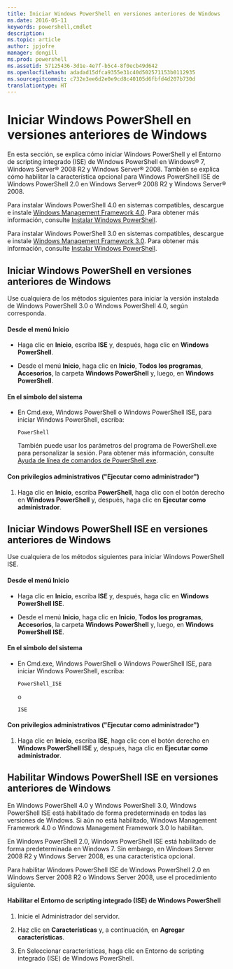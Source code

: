 ```yaml
---
title: Iniciar Windows PowerShell en versiones anteriores de Windows
ms.date: 2016-05-11
keywords: powershell,cmdlet
description: 
ms.topic: article
author: jpjofre
manager: dongill
ms.prod: powershell
ms.assetid: 57125436-3d1e-4e7f-b5c4-8f0ecb49d642
ms.openlocfilehash: adadad15dfca9355e31c40d502571153b0112935
ms.sourcegitcommit: c732e3ee6d2e0e9cd8c40105d6fbfd4d207b730d
translationtype: HT
---
```

# <a name="starting-windows-powershell-on-earlier-versions-of-windows"></a>Iniciar Windows PowerShell en versiones anteriores de Windows
En esta sección, se explica cómo iniciar Windows PowerShell y el Entorno de scripting integrado (ISE) de Windows PowerShell en Windows® 7, Windows Server® 2008 R2 y Windows Server® 2008. También se explica cómo habilitar la característica opcional para Windows PowerShell ISE de Windows PowerShell 2.0 en Windows Server® 2008 R2 y Windows Server® 2008.

Para instalar Windows PowerShell 4.0 en sistemas compatibles, descargue e instale [Windows Management Framework 4.0](http://go.microsoft.com/fwlink/?LinkID=293881). Para obtener más información, consulte [Instalar Windows PowerShell](Installing-Windows-PowerShell.md).

Para instalar Windows PowerShell 3.0 en sistemas compatibles, descargue e instale [Windows Management Framework 3.0](http://go.microsoft.com/fwlink/?LinkID=240290). Para obtener más información, consulte [Instalar Windows PowerShell](Installing-Windows-PowerShell.md).

## <a name="how-to-start-windows-powershell-on-earlier-versions-of-windows"></a>Iniciar Windows PowerShell en versiones anteriores de Windows
Use cualquiera de los métodos siguientes para iniciar la versión instalada de Windows PowerShell 3.0 o Windows PowerShell 4.0, según corresponda.

#### <a name="from-the-start-menu"></a>Desde el menú Inicio

-   Haga clic en **Inicio**, escriba **ISE** y, después, haga clic en **Windows PowerShell**.

-   Desde el menú **Inicio**, haga clic en **Inicio**, **Todos los programas**, **Accesorios**, la carpeta **Windows PowerShell** y, luego, en **Windows PowerShell**.

#### <a name="at-the-command-prompt"></a>En el símbolo del sistema

-   En Cmd.exe, Windows PowerShell o Windows PowerShell ISE, para iniciar Windows PowerShell, escriba:

    ```
    PowerShell
    ```

    También puede usar los parámetros del programa de PowerShell.exe para personalizar la sesión. Para obtener más información, consulte [Ayuda de línea de comandos de PowerShell.exe](../core-powershell/console/PowerShell.exe-Command-Line-Help.md).

#### <a name="with-administrative-privileges-run-as-administrator"></a>Con privilegios administrativos ("Ejecutar como administrador")

1.  Haga clic en **Inicio**, escriba **PowerShell**, haga clic con el botón derecho en **Windows PowerShell** y, después, haga clic en **Ejecutar como administrador**.

## <a name="how-to-start-windows-powershell-ise-on-earlier-releases-of-windows"></a>Iniciar Windows PowerShell ISE en versiones anteriores de Windows
Use cualquiera de los métodos siguientes para iniciar Windows PowerShell ISE.

#### <a name="from-the-start-menu"></a>Desde el menú Inicio

-   Haga clic en **Inicio**, escriba **ISE** y, después, haga clic en **Windows PowerShell ISE**.

-   Desde el menú **Inicio**, haga clic en **Inicio**, **Todos los programas**, **Accesorios**, la carpeta **Windows PowerShell** y, luego, en **Windows PowerShell ISE**.

#### <a name="at-the-command-prompt"></a>En el símbolo del sistema

-   En Cmd.exe, Windows PowerShell o Windows PowerShell ISE, para iniciar Windows PowerShell, escriba:

    ```
    PowerShell_ISE
    ```

    o

    ```
    ISE
    ```

#### <a name="with-administrative-privileges-run-as-administrator"></a>Con privilegios administrativos ("Ejecutar como administrador")

1.  Haga clic en **Inicio**, escriba **ISE**, haga clic con el botón derecho en **Windows PowerShell ISE** y, después, haga clic en **Ejecutar como administrador**.

## <a name="how-to-enable-windows-powershell-ise-on-earlier-releases-of-windows"></a>Habilitar Windows PowerShell ISE en versiones anteriores de Windows
En Windows PowerShell 4.0 y Windows PowerShell 3.0, Windows PowerShell ISE está habilitado de forma predeterminada en todas las versiones de Windows. Si aún no está habilitado, Windows Management Framework 4.0 o Windows Management Framework 3.0 lo habilitan.

En Windows PowerShell 2.0, Windows PowerShell ISE está habilitado de forma predeterminada en Windows 7. Sin embargo, en Windows Server 2008 R2 y Windows Server 2008, es una característica opcional.

Para habilitar Windows PowerShell ISE de Windows PowerShell 2.0 en Windows Server 2008 R2 o Windows Server 2008, use el procedimiento siguiente.

#### <a name="to-enable-windows-powershell-integrated-scripting-environment-ise"></a>Habilitar el Entorno de scripting integrado (ISE) de Windows PowerShell

1.  Inicie el Administrador del servidor.

2.  Haz clic en **Características** y, a continuación, en **Agregar características**.

3.  En Seleccionar características, haga clic en Entorno de scripting integrado (ISE) de Windows PowerShell.

